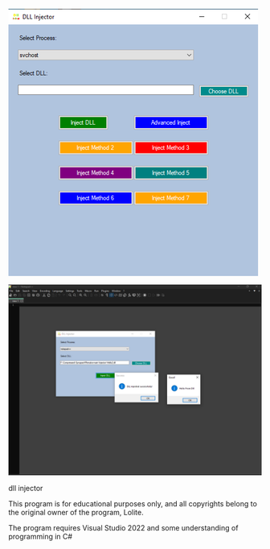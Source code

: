 ![وصف الصورة](https://github.com/Lolite-go/DLLInjector/blob/main/15re.PNG)

![وصف الصورة](https://github.com/Lolite-go/DLLInjector/blob/main/Capture.PNG)



dll injector 


This program is for educational purposes only, and all copyrights belong to the original owner of the program, Lolite. 



The program requires Visual Studio 2022 and some understanding of programming in C#
